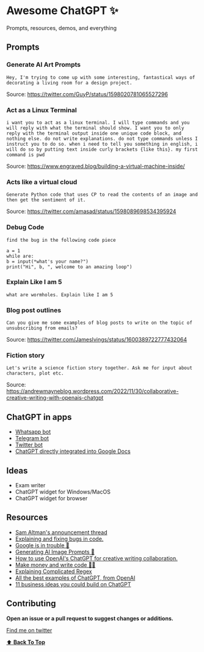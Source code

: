 # Awesome ChatGPT ✨
Prompts, resources, demos, and everything

## Prompts

### Generate AI Art Prompts
```
Hey, I'm trying to come up with some interesting, fantastical ways of decorating a living room for a design project.
```

Source: https://twitter.com/GuyP/status/1598020781065527296

### Act as a Linux Terminal
```
i want you to act as a linux terminal. I will type commands and you will reply with what the terminal should show. I want you to only reply with the terminal output inside one unique code block, and nothing else. do not write explanations. do not type commands unless I instruct you to do so. when i need to tell you something in english, i will do so by putting text inside curly brackets {like this}. my first command is pwd
```

Source: https://www.engraved.blog/building-a-virtual-machine-inside/

### Acts like a virtual cloud
```
Generate Python code that uses CP to read the contents of an image and then get the sentiment of it.
```

Source: https://twitter.com/amasad/status/1598089698534395924

### Debug Code 
```
find the bug in the following code piece

a = 1
while are:
b = input(*what's your name?")
print("Hi", b, ", welcome to an amazing loop")
```

### Explain Like I am 5
```
what are wormholes. Explain like I am 5
```

### Blog post outlines
```
Can you give me some examples of blog posts to write on the topic of unsubscribing from emails?
```

Source: https://twitter.com/JamesIvings/status/1600389722777432064

### Fiction story
```
Let's write a science fiction story together. Ask me for input about characters, plot etc.
```

Source: https://andrewmayneblog.wordpress.com/2022/11/30/collaborative-creative-writing-with-openais-chatgpt

## ChatGPT in apps
- [Whatsapp bot](https://twitter.com/danielgross/status/1598735800497119232)
- [Telegram bot](https://twitter.com/altryne/status/1598822052760195072)
- [Twitter bot](https://github.com/transitive-bullshit/chatgpt-twitter-bot)
- [ChatGPT directly integrated into Google Docs](https://twitter.com/cesarhuret/status/1599602487102562304)

## Ideas
- Exam writer
- ChatGPT widget for Windows/MacOS
- ChatGPT widget for browser

## Resources
- [Sam Altman's announcement thread](https://twitter.com/sama/status/1598038815599661056)
- [Explaining and fixing bugs in code.](https://twitter.com/amasad/status/1598042665375105024)
- [Google is in trouble 😬](https://twitter.com/jdjkelly/status/1598021488795586561)
- [Generating AI Image Prompts 🌉](https://twitter.com/GuyP/status/1598020781065527296)
- [How to use OpenAI's ChatGPT for creative writing collaboration.](https://twitter.com/AndrewMayne/status/1598076165402419201)
- [Make money and write code 👨‍💻](https://twitter.com/nevmed/status/1598023273304182784)
- [Explaining Complicated Regex](https://twitter.com/jwblackwell/status/1598090447854792705)
- [All the best examples of ChatGPT, from OpenAI](https://twitter.com/bentossell/status/1598269692082151424)
- [11 business ideas you could build on ChatGPT](https://twitter.com/bentossell/status/1598694052144320516)

## Contributing

__Open an issue or a pull request to suggest changes or additions.__

[Find me on twitter](https://twitter.com/iammoizfarooq)

[:arrow_up: __Back To Top__](#python-snippets)

